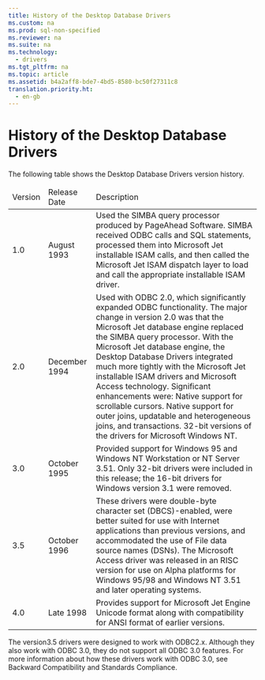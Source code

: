 ```yaml
---
title: History of the Desktop Database Drivers
ms.custom: na
ms.prod: sql-non-specified
ms.reviewer: na
ms.suite: na
ms.technology: 
  - drivers
ms.tgt_pltfrm: na
ms.topic: article
ms.assetid: b4a2aff8-bde7-4bd5-8580-bc50f27311c8
translation.priority.ht: 
  - en-gb
---
```

# History of the Desktop Database Drivers
<?xml version="1.0" encoding="utf-8"?>
<developerConceptualDocument xmlns="http://ddue.schemas.microsoft.com/authoring/2003/5" xmlns:xlink="http://www.w3.org/1999/xlink" xmlns:xsi="http://www.w3.org/2001/XMLSchema-instance" xsi:schemaLocation="http://ddue.schemas.microsoft.com/authoring/2003/5 http://dduestorage.blob.core.windows.net/ddueschema/developer.xsd">
  <introduction>
    <para>The following table shows the Desktop Database Drivers version history.</para>
    <table xmlns:caps="http://schemas.microsoft.com/build/caps/2013/11">
      <thead>
        <tr>
          <TD>
            <para>Version</para>
          </TD>
          <TD>
            <para>Release Date</para>
          </TD>
          <TD>
            <para>Description</para>
          </TD>
        </tr>
      </thead>
      <tbody>
        <tr>
          <TD>
            <para>1.0</para>
          </TD>
          <TD>
            <para>August 1993</para>
          </TD>
          <TD>
            <para>Used the SIMBA query processor produced by PageAhead Software. SIMBA received ODBC calls and SQL statements, processed them into Microsoft Jet installable ISAM calls, and then called the Microsoft Jet ISAM dispatch layer to load and call the appropriate installable ISAM driver.</para>
          </TD>
        </tr>
        <tr>
          <TD>
            <para>2.0</para>
          </TD>
          <TD>
            <para>December 1994</para>
          </TD>
          <TD>
            <para>Used with ODBC 2.0, which significantly expanded ODBC functionality. The major change in version 2.0 was that the Microsoft Jet database engine replaced the SIMBA query processor. With the Microsoft Jet database engine, the Desktop Database Drivers integrated much more tightly with the Microsoft Jet installable ISAM drivers and Microsoft Access technology. Significant enhancements were:</para>
            <list class="bullet">
              <listItem>
                <para>Native support for scrollable cursors.</para>
              </listItem>
              <listItem>
                <para>Native support for outer joins, updatable and heterogeneous joins, and transactions.</para>
              </listItem>
              <listItem>
                <para>32-bit versions of the drivers for Microsoft Windows NT.</para>
              </listItem>
            </list>
          </TD>
        </tr>
        <tr>
          <TD>
            <para>3.0</para>
          </TD>
          <TD>
            <para>October 1995</para>
          </TD>
          <TD>
            <para>Provided support for Windows 95 and Windows NT Workstation or NT Server 3.51. Only 32-bit drivers were included in this release; the 16-bit drivers for Windows version 3.1 were removed.</para>
          </TD>
        </tr>
        <tr>
          <TD>
            <para>3.5</para>
          </TD>
          <TD>
            <para>October 1996</para>
          </TD>
          <TD>
            <para>These drivers were double-byte character set (DBCS)-enabled, were better suited for use with Internet applications than previous versions, and accommodated the use of File data source names (DSNs). The Microsoft Access driver was released in an RISC version for use on Alpha platforms for Windows 95/98 and Windows NT 3.51 and later operating systems. </para>
          </TD>
        </tr>
        <tr>
          <TD>
            <para>4.0</para>
          </TD>
          <TD>
            <para>Late 1998</para>
          </TD>
          <TD>
            <para>Provides support for Microsoft Jet Engine Unicode format along with compatibility for ANSI format of earlier versions.</para>
          </TD>
        </tr>
      </tbody>
    </table>
    <alert class="note">
      <para>The version3.5 drivers were designed to work with ODBC2.<legacyItalic>x</legacyItalic>. Although they also work with ODBC 3.0, they do not support all ODBC 3.0 features. For more information about how these drivers work with ODBC 3.0, see <legacyLink xlink:href="b5eee7be-28ed-4467-8cf1-2205e2010a53">Backward Compatibility and Standards Compliance</legacyLink>.</para>
    </alert>
  </introduction>
  <relatedTopics />
</developerConceptualDocument>